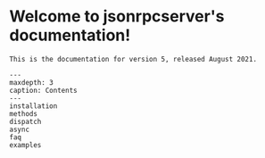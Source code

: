 # Welcome to jsonrpcserver's documentation!

```{warning}
This is the documentation for version 5, released August 2021.
```

```{toctree}
---
maxdepth: 3
caption: Contents
---
installation
methods
dispatch
async
faq
examples
```
